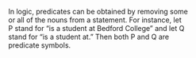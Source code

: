 In logic, predicates can be obtained by removing some  
or all of the nouns from a statement. For instance, let  
P stand for “is a student at Bedford College” and let Q  
stand for “is a student at.” Then both P and Q are  
predicate symbols.